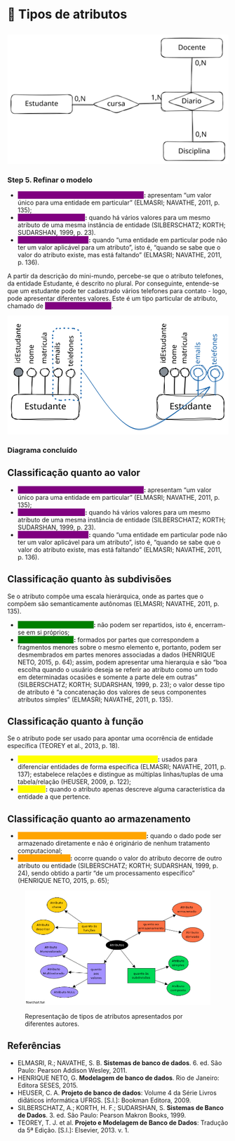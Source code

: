 # 🧠 Tipos de atributos

##

<img src="../../../.gitbook/assets/file.excalidraw (2).svg" alt="" class="gitbook-drawing">

### Step 5. Refinar o modelo

* <mark style="color:purple;background-color:purple;">**Atributo único/monovalorado/univalorado**</mark>**:** apresentam “um valor único para uma entidade em particular” (ELMASRI; NAVATHE, 2011, p. 135);
* <mark style="color:purple;background-color:purple;">**Atributo multivalorado**</mark>**:** quando há vários valores para um mesmo atributo de uma mesma instância de entidade (SILBERSCHATZ; KORTH; SUDARSHAN, 1999, p. 23).
* <mark style="color:purple;background-color:purple;">**Em falta/NULL/opcional**</mark>**:** quando “uma entidade em particular pode não ter um valor aplicável para um atributo”, isto é, “quando se sabe que o valor do atributo existe, mas está faltando” (ELMASRI; NAVATHE, 2011, p. 136).

A partir da descrição do mini-mundo, percebe-se que o atributo telefones, da entidade Estudante, é descrito no plural. Por conseguinte, entende-se que um estudante pode ter cadastrado vários telefones para contato - logo, pode apresentar diferentes valores. Este é um tipo particular de atributo, chamado de <mark style="color:purple;background-color:purple;">**atributo multivalorado**</mark>.

<img src="../../../.gitbook/assets/file.excalidraw.svg" alt="Na entidade Estudante, o telefone é um exemplo de atributo multivalorado." class="gitbook-drawing">

### Diagrama concluído

## Classificação quanto ao valor&#x20;

* <mark style="color:purple;background-color:purple;">**Atributo único/monovalorado/univalorado**</mark>**:** apresentam “um valor único para uma entidade em particular” (ELMASRI; NAVATHE, 2011, p. 135);
* <mark style="color:purple;background-color:purple;">**Atributo multivalorado**</mark>**:** quando há vários valores para um mesmo atributo de uma mesma instância de entidade (SILBERSCHATZ; KORTH; SUDARSHAN, 1999, p. 23).
* <mark style="color:purple;background-color:purple;">**Em falta/NULL/opcional**</mark>**:** quando “uma entidade em particular pode não ter um valor aplicável para um atributo”, isto é, “quando se sabe que o valor do atributo existe, mas está faltando” (ELMASRI; NAVATHE, 2011, p. 136).

## Classificação quanto às subdivisões

Se o atributo compõe uma escala hierárquica, onde as partes que o compõem são semanticamente autônomas (ELMASRI; NAVATHE, 2011, p. 135).&#x20;

* <mark style="color:green;background-color:green;">**Atributo simples/atômico**</mark>**:** não podem ser repartidos, isto é, encerram-se em si próprios;
* <mark style="color:green;background-color:green;">**Atributo composto**</mark>**:** formados por partes que correspondem a fragmentos menores sobre o mesmo elemento e, portanto, podem ser desmembrados em partes menores associadas a dados (HENRIQUE NETO, 2015, p. 64); assim, podem apresentar uma hierarquia e são “boa escolha quando o usuário deseja se referir ao atributo como um todo em determinadas ocasiões e somente a parte dele em outras” (SILBERSCHATZ; KORTH; SUDARSHAN, 1999, p. 23); o valor desse tipo de atributo é “a concatenação dos valores de seus componentes atributos simples” (ELMASRI; NAVATHE, 2011, p. 135).

## Classificação quanto à função

Se o atributo pode ser usado para apontar uma ocorrência de entidade específica (TEOREY et al., 2013, p. 18).&#x20;

* <mark style="color:yellow;background-color:yellow;">**Identificador/chave/restrição de exclusividade**</mark>**:** usados para diferenciar entidades de forma específica (ELMASRI; NAVATHE, 2011, p. 137); estabelece relações e distingue as múltiplas linhas/tuplas de uma tabela/relação (HEUSER, 2009, p. 122);&#x20;
* <mark style="color:yellow;background-color:yellow;">**Descritor**</mark>**:** quando o atributo apenas descreve alguma característica da entidade a que pertence.

## Classificação quanto ao armazenamento

* <mark style="color:orange;background-color:orange;">**Atributo armazenado/básico/não-derivado**</mark>**:** quando o dado pode ser armazenado diretamente e não é originário de nenhum tratamento computacional;&#x20;
* <mark style="color:orange;background-color:orange;">**Atributo derivado**</mark>**:** ocorre quando o valor do atributo decorre de outro atributo ou entidade (SILBERSCHATZ; KORTH; SUDARSHAN, 1999, p. 24), sendo obtido a partir “de um processamento específico” (HENRIQUE NETO, 2015, p. 65);

<figure><img src="../../../.gitbook/assets/flowchart-fun.png" alt=""><figcaption><p>Representação de tipos de atributos apresentados por diferentes autores.</p></figcaption></figure>

## Referências

* ELMASRI, R.; NAVATHE, S. B. **Sistemas de banco de dados**. 6. ed. São Paulo: Pearson Addison Wesley, 2011.
* HENRIQUE NETO, G. **Modelagem de banco de dados**. Rio de Janeiro: Editora SESES, 2015.
* HEUSER, C. A. **Projeto de banco de dados**: Volume 4 da Série Livros did́áticos informática UFRGS. \[S.l.]: Bookman Editora, 2009.
* SILBERSCHATZ, A.; KORTH, H. F.; SUDARSHAN, S. **Sistemas de Banco de Dados**. 3. ed. São Paulo: Pearson Makron Books, 1999.
* TEOREY, T. J. et al. **Projeto e Modelagem de Banco de Dados**: Tradução da 5ª Edição. \[S.l.]: Elsevier, 2013. v. 1.
